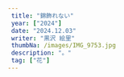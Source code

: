 ```yaml
---
 title: "錦飾れない" 
 year: ["2024"] 
 date: "2024.12.03" 
 writer: "黒沢 絵里" 
 thumbNa: /images/IMG_9753.jpg 
 description: "。" 
 tag: ["花"] 
---
```




 

<!--

![Alt text](/images/IMG_0139.jpg)

「いま」が「いざ」である。

そうらしい。知らんけどそうらしい。だれか偉い人が言ってた。

って思い出して頭痛と起きた朝、きりん。キリン。

キリンを見ようと思った。アミメキリン。サバンナでの闘争心と緊張感を失ったあの動物園のキリン。


動物園まで幸い徒歩で向


  

![Alt text](/images/IMG_9.jpg) 
![Alt text](/images/IMG_9.jpg) 
![Alt text](/images/IMG_9.jpg) 

  
-->
